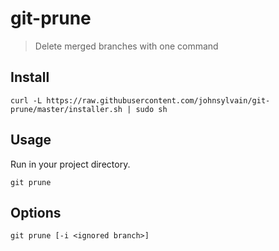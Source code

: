# git-prune
> Delete merged branches with one command

## Install

    curl -L https://raw.githubusercontent.com/johnsylvain/git-prune/master/installer.sh | sudo sh


## Usage

Run in your project directory.

    git prune

## Options

    git prune [-i <ignored branch>]